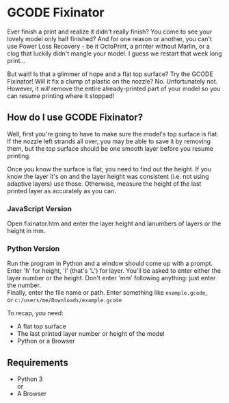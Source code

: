 # GCODE Fixinator
Ever finish a print and realize it didn't really finish? You come to see your lovely model only half finished? And for one reason or another, you can't use Power Loss Recovery - be it OctoPrint, a printer without Marlin, or a clog that luckily didn't mangle your model. I guess we restart that week long print...

But wait! Is that a glimmer of hope and a flat top surface? Try the GCODE Fixinator! Will it fix a clump of plastic on the nozzle? No. Unfortunately not. However, it *will* remove the entire already-printed part of your model so you can resume printing where it stopped! 

## How do I use GCODE Fixinator?
Well, first you're going to have to make sure the model's top surface is flat. If the nozzle left strands all over, you may be able to save it by removing them, but the top surface should be one smooth layer before you resume printing. 

Once you know the surface is flat, you need to find out the height. If you know the layer it's on and the layer height was consistent (i.e. not using adaptive layers) use those. Otherwise, measure the height of the last printed layer as accurately as you can.

### JavaScript Version
Open fixinator.htm and enter the layer height and lanumbers of layers or the height in mm.

### Python Version
Run the program in Python and a window should come up with a prompt. 
Enter 'h' for height, 'l' (that's 'L') for layer.
You'll be asked to enter either the layer number or the height. Don't enter 'mm' following anything: just enter the number.  
Finally, enter the file name or path. Enter something like 
`example.gcode`,  
or `c:/users/me/Downloads/example.gcode`

To recap, you need: 
- A flat top surface
- The last printed layer number or height of the model
- Python or a Browser

## Requirements
- Python 3  
or 
- A Browser